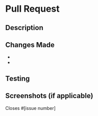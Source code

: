 # Pull Request

## Description
<!-- Brief description of what this PR does -->

## Changes Made
- 
- 

## Testing
<!-- How did you test these changes? -->

## Screenshots (if applicable)
<!-- Add screenshots to show the changes -->

Closes #[issue number]
